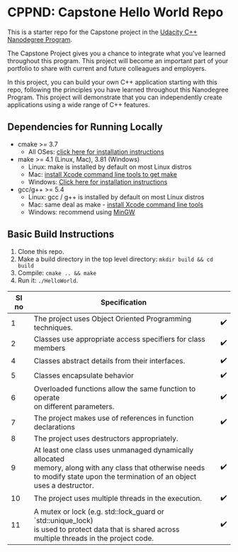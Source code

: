 # CPPND: Capstone Hello World Repo

This is a starter repo for the Capstone project in the [Udacity C++ Nanodegree Program](https://www.udacity.com/course/c-plus-plus-nanodegree--nd213).

The Capstone Project gives you a chance to integrate what you've learned throughout this program. This project will become an important part of your portfolio to share with current and future colleagues and employers.

In this project, you can build your own C++ application starting with this repo, following the principles you have learned throughout this Nanodegree Program. This project will demonstrate that you can independently create applications using a wide range of C++ features.

## Dependencies for Running Locally
* cmake >= 3.7
  * All OSes: [click here for installation instructions](https://cmake.org/install/)
* make >= 4.1 (Linux, Mac), 3.81 (Windows)
  * Linux: make is installed by default on most Linux distros
  * Mac: [install Xcode command line tools to get make](https://developer.apple.com/xcode/features/)
  * Windows: [Click here for installation instructions](http://gnuwin32.sourceforge.net/packages/make.htm)
* gcc/g++ >= 5.4
  * Linux: gcc / g++ is installed by default on most Linux distros
  * Mac: same deal as make - [install Xcode command line tools](https://developer.apple.com/xcode/features/)
  * Windows: recommend using [MinGW](http://www.mingw.org/)

## Basic Build Instructions

1. Clone this repo.
2. Make a build directory in the top level directory: `mkdir build && cd build`
3. Compile: `cmake .. && make`
4. Run it: `./HelloWorld`.

| Sl no| Specification                                              |                     |
|------|------------------------------------------------------------|---------------------|
|    1 | The project uses Object Oriented Programming techniques.   |:heavy_check_mark:   | 
|    2 | Classes use appropriate access specifiers for class members|:heavy_check_mark:   |                                                          |               |    3 | Class constructors utilize member initialization lists.    |:heavy_check_mark:   |
|    4 | Classes abstract  details from their interfaces.           |:heavy_check_mark:   |
|    5 |Classes encapsulate behavior                                |:heavy_check_mark:   |
|    6 |Overloaded functions allow the same function to operate <br>on different parameters.|:heavy_check_mark:   |
|    7 |The project makes use of references in function declarations| :heavy_check_mark:  |
|    8 |The project uses destructors appropriately.                 |                     |
|    9 |At least one class uses unmanaged dynamically allocated <br>memory, along with any class that otherwise needs<br> to modify state upon the termination of an object<br> uses a destructor.|:heavy_check_mark: |
|   10|The project uses multiple threads in the execution.          |:heavy_check_mark:   |
|   11|A mutex or lock (e.g. std::lock_guard or `std::unique_lock)<br> is used to protect data that is shared across<br> multiple threads in the project code.|:heavy_check_mark:|

